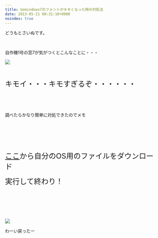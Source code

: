 ```yaml
---
title: Gomindows7のフォントがキモくなった時の対処法
date: 2013-05-21 00:31:10+0900
noindex: true
---
```

<p>どうもとさいぬです。</p>
<p>&nbsp;</p>
<p>自作機1号の窓7が気がつくとこんなことに・・・</p>
<p><img src="https://lh5.googleusercontent.com/-Np0oZc0Krkg/UZpAOIImS4I/AAAAAAAACJs/HMCjNNe-ttQ/s640/kimoifont.png" /></p>
<p>&nbsp;</p>
<p><span style="font-size:24px;">キモイ・・・キモすぎるぞ・・・・・・</span></p>
<p>&nbsp;</p>
<p>&nbsp;</p>
<p>調べたらかなり簡単に対処できたのでメモ</p>
<p>&nbsp;</p>
<p>&nbsp;</p>
<p>&nbsp;</p>
<p><span style="font-size:24px;"><a href="http://support.microsoft.com/kb/927490/ja">ここ</a>から自分のOS用のファイルをダウンロード</span></p>
<p><span style="font-size:24px;">実行して終わり！</span></p>
<p>&nbsp;</p>
<p>&nbsp;</p>
<p>&nbsp;</p>
<p><img src="https://lh5.googleusercontent.com/-5Cg8-IiPe_M/UZpAOMTmEnI/AAAAAAAACJw/4KRngoRv-MQ/s640/modotta.png" /></p>
<p>わーい戻ったー</p>
